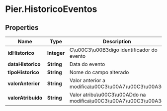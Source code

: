 # Pier.HistoricoEventos

## Properties
Name | Type | Description | Notes
------------ | ------------- | ------------- | -------------
**idHistorico** | **Integer** | C\u00C3\u00B3digo identificador do evento | 
**dataHistorico** | **String** | Data do evento | 
**tipoHistorico** | **String** | Nome do campo alterado | 
**valorAnterior** | **String** | Valor anterior a modifica\u00C3\u00A7\u00C3\u00A3o | [optional] 
**valorAtribuido** | **String** | Valor atribu\u00C3\u00ADdo na modifica\u00C3\u00A7\u00C3\u00A3o | 


